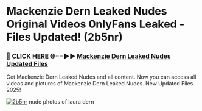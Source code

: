 # Mackenzie Dern Leaked Nudes Original Videos 0nlyFans Leaked - Files Updated! (2b5nr)

<h3>🔴 CLICK HERE 🌐==►► <a href="https://tinyurl.com/52m3yx9h" rel="nofollow">Mackenzie Dern Leaked Nudes Updated Files</a></h3>

Get Mackenzie Dern Leaked Nudes and all content. Now you can access all videos and pictures of Mackenzie Dern Leaked Nudes. New Updated Files 2025!

[![2b5nr](https://i.imgur.com/TnHtlc8.gif)](https://tinyurl.com/52m3yx9h)
nude photos of laura dern